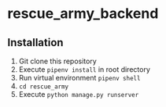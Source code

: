 # rescue_army_backend

## Installation

1. Git clone this repository
2. Execute ```pipenv install``` in root directory
3. Run virtual environment ``` pipenv shell ```
4. ```cd rescue_army```
5. Execute ```python manage.py runserver```
